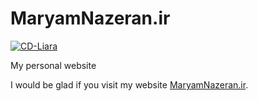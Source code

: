 # MaryamNazeran.ir

[![CD-Liara](https://github.com/maryamnazeran/maryamnazeran.github.io/actions/workflows/liara.yaml/badge.svg)](https://github.com/maryamnazeran/maryamnazeran.github.io/actions/workflows/liara.yaml)

My personal website

I would be glad if you visit my website [MaryamNazeran.ir](https://maryamnazeran.ir).

